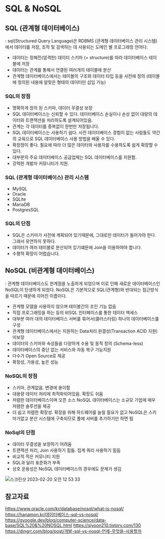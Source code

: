 # SQL & NoSQL

## SQL (관계형 데이터베이스)

: sql(Structured Query Language)은 RDBMS (관계형 데이터베이스 관리 시스템)에서 데이터를 저장, 조작 및 검색하는 데 사용되는 도메인 별 프로그래밍 언어다.

- 데이터는 정해진(엄격한) 데이터 스키마 (= structure)를 따라 데이터베이스 테이블에 저장
- 데이터는 관계를 통해서 연결된 여러개의 테이블에 분산
- 관계형 데이터베이스에서는 테이블의 구조와 데이터 타입 등을 사전에 정의 (테이블에 정의된 내용에 알맞은 형태의 데이터만 삽입 가능)

### SQL의 장점

- 명확하게 정의 된 스키마, 데이터 무결성 보장
- SQL 데이터베이스는 신뢰할 수 있다. 데이터베이스 손실이나 손상 없이 대량의 데이터와 트랜잭션을 처리하도록 설계되어있음.
- 관계는 각 데이터를 중복없이 한번만 저장됩니다.
- SQL 데이터베이스는 사용하기 쉽다. 사전 데이터베이스 경험이 없는 사람들도 약간의 교육으로 SQL 데이터베이스 사용 방법을 배울 수 있다.
- 확장정이 좋다. 필요에 따라 더 많은 데이터와 사용자를 수용하도록 쉽게 확장할 수 있다.
- 대부분의 주요 데이터베이스 공급업체는 SQL 데이터베이스를 지원함.
- 강력한 개발자 커뮤니티가 지원.

### SQL (관계형 데이터베이스) 관리 시스템

- MySQL
- Oracle
- SQLite
- MariaDB
- PostgresSQL

### SQL의 단점

- SQL은 스키마가 사전에 계획되어 있기때문에, 그대로만 데이터가 들어가야 한다. 그래서 유연하지 못하다.
- 데이터가 여러 테이블로 분산되어 있기떄문에 Join을 이용하여야 합니다.
- 수평적 확장이 어렵습니다.

## NoSQL (비관계형 데이터베이스)

: 관계형 데이터베이스도 한계점을 노출하게 되었으며 이로 인해 새로운 데이터베이스인 NoSQL이 탄생하게 되었다. NoSQL은 기본적으로 SQL(관계형)와 반대되는 접근방식을 따르기 때문에 지어진 이름이다.

- 관계형 모델을 사용하지 않으며 테이블간의 조인 기능 없음
- 직접 프로그래밍을 하는 등의 비SQL 인터페이스를 통한 데이터 액세스
- 대부분 여러 대의 데이터베이스 서버를 묶어서(클러스터링) 하나의 데이터베이스를 구성
- 관계형 데이터베이스에서는 지원하는 Data처리 완결성(Transaction ACID 지원) 미보장
- 데이터의 스키마와 속성들을 다양하게 수용 및 동적 정의 (Schema-less)
- 데이터베이스의 중단 없는 서비스와 자동 복구 기능지원
- 다수가 Open Source로 제공
- 확장성, 가용성, 높은 성능

### NoSQL의 장점

- 스키마, 관계없음. 변경에 용이함
- 대용량 데이터 처리에 최적화되어있음. 확장도 쉬움
- 저렴한 데이터베이스이며 오픈 소스 NoSQL 데이터베이스는 소규모 기업에 매우 저렴한 솔루션을 제공
- 더 쉽고 저렴한 확장성. 확장을 위해 하드웨어를 늘릴 필요가 없고 NoSQL은 스키마가없고 분산 시스템에 구축되므로 풀에 서버를 추가하기만 하면 됨

### NoSql의 단점

- 데이터 무결성을 보장하기 어려움
- 트랜젝션 처리, Join 사용하기 힘듦. 집계 쿼리 사용하기 힘듬
- 비교적 적은 커뮤니티 지원
- SQL과 달리 표준화가 부족
- 상호 운용성은 NoSQL 데이터베이스의 경우에도 문제가 생김

![스크린샷 2023-02-20 오전 12 53 33](https://user-images.githubusercontent.com/21211957/219961395-573468f1-4b7e-451e-b0a6-f4307862fe58.png)

## 참고자료
https://www.oracle.com/kr/database/nosql/what-is-nosql/
https://hanamon.kr/데이터베이스-sql-vs-nosql/
https://gyoogle.dev/blog/computer-science/data-base/SQL%20&%20NOSQL.html
https://siyoon210.tistory.com/130
https://dingrr.com/blog/post/개발-sql-vs-nosql-언제-무엇을-사용할까
